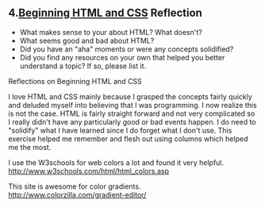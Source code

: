 ## 4.[Beginning HTML and CSS](4_beginning_HTML_CSS/readme.mc) Reflection

* What makes sense to your about HTML? What doesn't? 
* What seems good and bad about HTML?
* Did you have an "aha" moments or were any concepts solidified?
* Did you find any resources on your own that helped you better understand a topic? If so, please list it.

Reflections on Beginning HTML and CSS

I love HTML and CSS mainly because I grasped the concepts fairly quickly and deluded myself into believing that I was programming.  I now realize this is not the case.  HTML is fairly straight forward and not very complicated so I really didn't have any particularly good or bad events happen.  I do need to "solidify" what I have learned since I do forget what I don't use.  This exercise helped me remember and flesh out using columns which helped me the most. 

I use the W3schools for web colors a lot and found it very helpful.  
http://www.w3schools.com/html/html_colors.asp 

This site is awesome for color gradients.
http://www.colorzilla.com/gradient-editor/